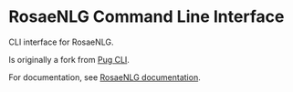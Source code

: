 # RosaeNLG Command Line Interface

CLI interface for RosaeNLG.

Is originally a fork from [Pug CLI](https://github.com/pugjs/pug-cli).

For documentation, see [RosaeNLG documentation](https://rosaenlg.org).
